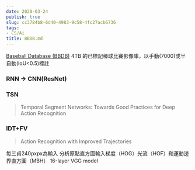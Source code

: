 ```yaml
---
date: 2020-03-24
publish: true
slug: cc3784b8-6d40-4983-9c58-4fc27acb6736
tags:
- CS/Ai
title: BBDB.md
---
```

[Baseball Database (BBDB)](https://sites.google.com/site/eccv2018bbdb/) 4TB 的已標記棒球比賽影像庫，以手動(7000)或半自動(loU<0.5)標註

### RNN -> CNN(ResNet)

### TSN

> Temporal Segment Networks: Towards Good
> Practices for Deep Action Recognition



### IDT+FV

> Action Recognition with Improved Trajectories



每三貞240pxpx為輸入
分析原點直方圖輸入梯度（HOG）光流（HOF）和運動邊界直方圖（MBH）
16-layer VGG model
